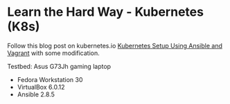 # Learn the Hard Way - Kubernetes (K8s)

Follow this blog post on kubernetes.io <a href="https://kubernetes.io/blog/2019/03/15/kubernetes-setup-using-ansible-and-vagrant/
" target="_blank">Kubernetes Setup Using Ansible and Vagrant</a> with some modification.

Testbed: Asus G73Jh gaming laptop
- Fedora Workstation 30
- VirtualBox 6.0.12
- Ansible 2.8.5
